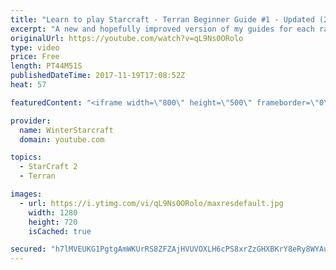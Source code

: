 ```yaml
---
title: "Learn to play Starcraft - Terran Beginner Guide #1 - Updated (2017 LOTV)"
excerpt: "A new and hopefully improved version of my guides for each race where I go over as many basics as possible while doing it live :)  I strongly believe that a super structured guide style is not very helpful compared to watching/playing the game actively.  Feedback is greatly appreciated. -- Watch live"
originalUrl: https://youtube.com/watch?v=qL9Ns0ORolo
type: video
price: Free
length: PT44M51S
publishedDateTime: 2017-11-19T17:08:52Z
heat: 57

featuredContent: "<iframe width=\"800\" height=\"500\" frameborder=\"0\" src=\"https://www.youtube.com/embed/qL9Ns0ORolo\" allow=\"accelerometer; autoplay; encrypted-media; gyroscope; picture-in-picture\" allowfullscreen></iframe>"

provider:
  name: WinterStarcraft
  domain: youtube.com

topics:
  - StarCraft 2
  - Terran

images:
  - url: https://i.ytimg.com/vi/qL9Ns0ORolo/maxresdefault.jpg
    width: 1280
    height: 720
    isCached: true

secured: "h7lMVEUKG1PgtgAmWKUrRS8ZFZAjHVUVOXLH6cPS8xrZzGHXBKrY8eRy8WYAuKVi6hEXDM2UwZNuRWD6tAnWefBJ94MJRY/zTOBAS4VXfgwaixjLuc/3PEO9HeRwYYVOCZuu/OYzHINK4OV05el0TtGFRQZyLOa6e0Vxs04YGpo6O1XWpo74PNBUwfYzHfhVyf2/9QfoELufgiFriFh1HvkbAMmLwEqEpUfWbUfSCt3fYvzzOdxCHj9pZT8lMflKuXf5bMC1Qkez0txXhL44cF+SFq9mwwadLAGXmtZJvbzGI/2k1H/3A4n8I9KJqxZBPRWcsX+hscr7vAxwjYV/lteJzlnb3GOIymybHyxhFcqaYaLziPJDX0wEVew83eELYyoxBaH7+/17YHny7OgLyXFT88e59cLyGZRYoSVoP5oS/YYwJw78iykgvVhslRCC;aM0kqZPoRP5ElEY7gc2O4A=="
---
```


